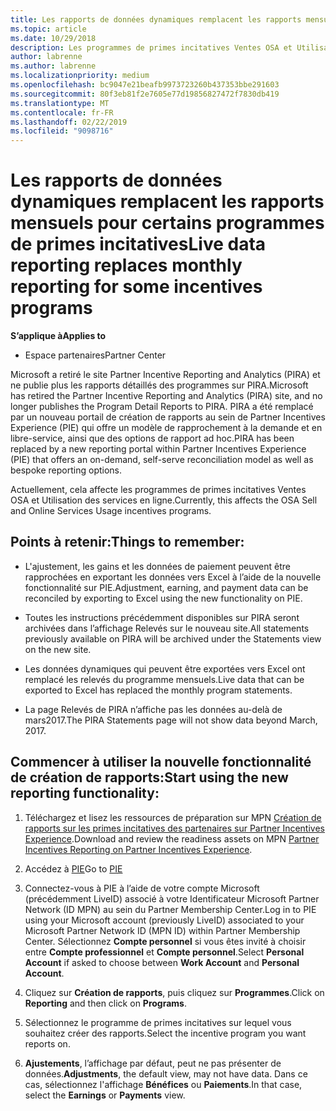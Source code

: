 ```yaml
---
title: Les rapports de données dynamiques remplacent les rapports mensuels pour certains programmes de primes incitatives | Espacepartenaires
ms.topic: article
ms.date: 10/29/2018
description: Les programmes de primes incitatives Ventes OSA et Utilisation des services en ligne peuvent désormais obtenir des rapports de données dynamiques.
author: labrenne
ms.author: labrenne
ms.localizationpriority: medium
ms.openlocfilehash: bc9047e21beafb9973723260b437353bbe291603
ms.sourcegitcommit: 80f3eb81f2e7605e77d19856827472f7830db419
ms.translationtype: MT
ms.contentlocale: fr-FR
ms.lasthandoff: 02/22/2019
ms.locfileid: "9098716"
---
```

# <a name="live-data-reporting-replaces-monthly-reporting-for-some-incentives-programs"></a><span data-ttu-id="c43e9-103">Les rapports de données dynamiques remplacent les rapports mensuels pour certains programmes de primes incitatives</span><span class="sxs-lookup"><span data-stu-id="c43e9-103">Live data reporting replaces monthly reporting for some incentives programs</span></span>

**<span data-ttu-id="c43e9-104">S’applique à</span><span class="sxs-lookup"><span data-stu-id="c43e9-104">Applies to</span></span>**

-  <span data-ttu-id="c43e9-105">Espace partenaires</span><span class="sxs-lookup"><span data-stu-id="c43e9-105">Partner Center</span></span>

<span data-ttu-id="c43e9-106">Microsoft a retiré le site Partner Incentive Reporting and Analytics (PIRA) et ne publie plus les rapports détaillés des programmes sur PIRA.</span><span class="sxs-lookup"><span data-stu-id="c43e9-106">Microsoft has retired the Partner Incentive Reporting and Analytics (PIRA) site, and no longer publishes the Program Detail Reports to PIRA.</span></span> <span data-ttu-id="c43e9-107">PIRA a été remplacé par un nouveau portail de création de rapports au sein de Partner Incentives Experience (PIE) qui offre un modèle de rapprochement à la demande et en libre-service, ainsi que des options de rapport ad hoc.</span><span class="sxs-lookup"><span data-stu-id="c43e9-107">PIRA has been replaced by a new reporting portal within Partner Incentives Experience (PIE) that offers an on-demand, self-serve reconciliation model as well as bespoke reporting options.</span></span> 

<span data-ttu-id="c43e9-108">Actuellement, cela affecte les programmes de primes incitatives Ventes OSA et Utilisation des services en ligne.</span><span class="sxs-lookup"><span data-stu-id="c43e9-108">Currently, this affects the OSA Sell and Online Services Usage incentives programs.</span></span>

## <a name="things-to-remember"></a><span data-ttu-id="c43e9-109">Points à retenir:</span><span class="sxs-lookup"><span data-stu-id="c43e9-109">Things to remember:</span></span> 

- <span data-ttu-id="c43e9-110">L'ajustement, les gains et les données de paiement peuvent être rapprochées en exportant les données vers Excel à l’aide de la nouvelle fonctionnalité sur PIE.</span><span class="sxs-lookup"><span data-stu-id="c43e9-110">Adjustment, earning, and payment data can be reconciled by exporting to Excel using the new functionality on PIE.</span></span>

- <span data-ttu-id="c43e9-111">Toutes les instructions précédemment disponibles sur PIRA seront archivées dans l’affichage Relevés sur le nouveau site.</span><span class="sxs-lookup"><span data-stu-id="c43e9-111">All statements previously available on PIRA will be archived under the Statements view on the new site.</span></span> 

- <span data-ttu-id="c43e9-112">Les données dynamiques qui peuvent être exportées vers Excel ont remplacé les relevés du programme mensuels.</span><span class="sxs-lookup"><span data-stu-id="c43e9-112">Live data that can be exported to Excel has replaced the monthly program statements.</span></span>

- <span data-ttu-id="c43e9-113">La page Relevés de PIRA n’affiche pas les données au-delà de mars2017.</span><span class="sxs-lookup"><span data-stu-id="c43e9-113">The PIRA Statements page will not show data beyond March, 2017.</span></span>
 
## <a name="start-using-the-new-reporting-functionality"></a><span data-ttu-id="c43e9-114">Commencer à utiliser la nouvelle fonctionnalité de création de rapports:</span><span class="sxs-lookup"><span data-stu-id="c43e9-114">Start using the new reporting functionality:</span></span> 

1. <span data-ttu-id="c43e9-115">Téléchargez et lisez les ressources de préparation sur MPN [Création de rapports sur les primes incitatives des partenaires sur Partner Incentives Experience](https://aka.ms/osareadiness ).</span><span class="sxs-lookup"><span data-stu-id="c43e9-115">Download and review the readiness assets on MPN [Partner Incentives Reporting on Partner Incentives Experience](https://aka.ms/osareadiness ).</span></span>

2. <span data-ttu-id="c43e9-116">Accédez à [PIE](https://partnerincentives.microsoft.com/)</span><span class="sxs-lookup"><span data-stu-id="c43e9-116">Go to [PIE](https://partnerincentives.microsoft.com/)</span></span>

3. <span data-ttu-id="c43e9-117">Connectez-vous à PIE à l’aide de votre compte Microsoft (précédemment LiveID) associé à votre Identificateur Microsoft Partner Network (ID MPN) au sein du Partner Membership Center.</span><span class="sxs-lookup"><span data-stu-id="c43e9-117">Log in to PIE using your Microsoft account (previously LiveID) associated to your Microsoft Partner Network ID (MPN ID) within Partner Membership Center.</span></span> <span data-ttu-id="c43e9-118">Sélectionnez **Compte personnel** si vous êtes invité à choisir entre **Compte professionnel** et **Compte personnel**.</span><span class="sxs-lookup"><span data-stu-id="c43e9-118">Select **Personal Account** if asked to choose between **Work Account** and **Personal Account**.</span></span>

4. <span data-ttu-id="c43e9-119">Cliquez sur **Création de rapports**, puis cliquez sur **Programmes**.</span><span class="sxs-lookup"><span data-stu-id="c43e9-119">Click on **Reporting** and then click on **Programs**.</span></span> 

5. <span data-ttu-id="c43e9-120">Sélectionnez le programme de primes incitatives sur lequel vous souhaitez créer des rapports.</span><span class="sxs-lookup"><span data-stu-id="c43e9-120">Select the incentive program you want reports on.</span></span> 

6. <span data-ttu-id="c43e9-121">**Ajustements**, l’affichage par défaut, peut ne pas présenter de données.</span><span class="sxs-lookup"><span data-stu-id="c43e9-121">**Adjustments**, the default view, may not have data.</span></span>  <span data-ttu-id="c43e9-122">Dans ce cas, sélectionnez l'affichage **Bénéfices** ou **Paiements**.</span><span class="sxs-lookup"><span data-stu-id="c43e9-122">In that case, select the **Earnings** or **Payments** view.</span></span>


 

 



